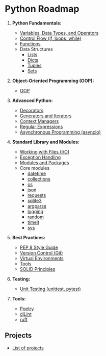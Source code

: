 # Python Roadmap

1. **Python Fundamentals:**

   - [Variables, Data Types, and Operators](./Fundamentals/Variables_Types_Operators.md)
   - [Control Flow (if, loops, while)](./Fundamentals/Control_Flow.md)
   - [Functions](./Fundamentals/Functions/Advanced_Functions.md)
   - Data Structures
     - [Lists](./Fundamentals/Lists/Lists.md)
     - [Dicts](./Fundamentals/Dicts/Dicts.md)
     - [Tuples](./Fundamentals/Tuples/Tuples.md)
     - [Sets](./Fundamentals/Sets/Sets.md)

2. **Object-Oriented Programming (OOP):**

   - [OOP](./OOP/OOP_Pillars.md)

3. **Advanced Python:**

   - [Decorators](./Advanced/Decorators/Decorators.md)
   - [Generators and Iterators](./Advanced/Generators_and_Iterators/Generators_and_Iterators.md)
   - [Context Managers](./Advanced/Context_Managers/Context_Managers.md)
   - [Regular Expressions](./Advanced/Regular_Expressions/Regular_Expressions.md)
   - [Asynchronous Programming (asyncio)](./Advanced/Asyncio/Asyncio.md)

4. **Standard Library and Modules:**

   - [Working with Files (I/O)](./Standard_Library_Modules/Files_IO/Files_IO.md)
   - [Exception Handling](./Standard_Library_Modules/Exception_Handling/Exception_Handling.md)
   - [Modules and Packages](./Standard_Library_Modules/Modules_Packages/Modules_Packages.md)
   - Core modules
     - [datetime](./Standard_Library_Modules/Core_Modules/Datetime/Datetime.md)
     - [collections](./Standard_Library_Modules/Core_Modules/Collections/Collections.md)
     - [os](./Standard_Library_Modules/Core_Modules/OS/OS.md)
     - [json](./Standard_Library_Modules/Core_Modules/JSON/JSON.md)
     - [requests](./Standard_Library_Modules/Core_Modules/Requests/Requests.md)
     - [sqlite3](./Standard_Library_Modules/Core_Modules/SQLite/SQLite.md)
     - [argparse](./Standard_Library_Modules/Core_Modules/Argparse/Argparse.md)
     - [logging](./Standard_Library_Modules/Core_Modules/Logging/Logging.md)
     - [random](./Standard_Library_Modules/Core_Modules/Random/Random.md)
     - [timeit](./Standard_Library_Modules/Core_Modules/Timeit/Timeit.md)
     - [sys](./Standard_Library_Modules/Core_Modules/Sys/Sys.md)

5. **Best Practices:**

   - [PEP 8 Style Guide](./Best_Practices_Tools/PEP_8.md)
   - [Version Control (Git)](./Best_Practices_Tools/Git.md)
   - [Virtual Environments](./Best_Practices_Tools/Venv.md)
   - [Tools](./Best_Practices_Tools/Tools.md)
   - [SOLID Principles](./Best_Practices_Tools/SOLID.md)

6. **Testing:**

   - [Unit Testing (unittest, pytest)](./testing/Unit_Testing.md)

7. **Tools:**

   - [Poetry](./Tools/poetry.md)
   - [djLint](./Tools/djlint.md)
   - [ruff](./Tools/ruff.md)

## Projects

- [List of projects](https://github.com/iBrokeTheCode/python-projects)
